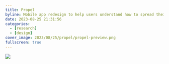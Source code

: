 ```yaml
---
title: Propel
byline: Mobile app redesign to help users understand how to spread their EBT through a month
date: 2023-08-25 21:31:56
categories:
  - [research]
  - [design]
cover_image: 2023/08/25/propel/propel-preview.png
fullscreen: true
---
```


[![](propel.jpg)](propel.jpg)
